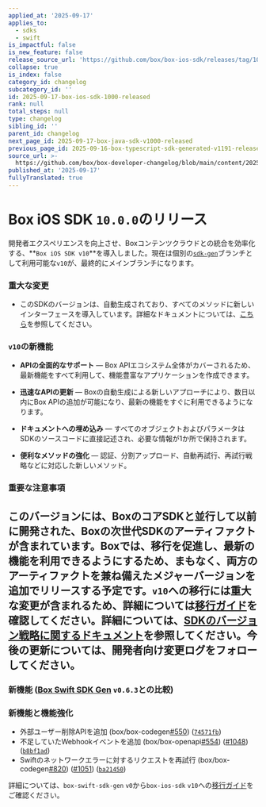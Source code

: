 ```yaml
---
applied_at: '2025-09-17'
applies_to:
  - sdks
  - swift
is_impactful: false
is_new_feature: false
release_source_url: 'https://github.com/box/box-ios-sdk/releases/tag/10.0.0'
collapse: true
is_index: false
category_id: changelog
subcategory_id: ''
id: 2025-09-17-box-ios-sdk-1000-released
rank: null
total_steps: null
type: changelog
sibling_id: ''
parent_id: changelog
next_page_id: 2025-09-17-box-java-sdk-v1000-released
previous_page_id: 2025-09-16-box-typescript-sdk-generated-v1191-released
source_url: >-
  https://github.com/box/box-developer-changelog/blob/main/content/2025/09-17-box-ios-sdk-1000-released.md
published_at: '2025-09-17'
fullyTranslated: true
---
```

# Box iOS SDK `10.0.0`のリリース

開発者エクスペリエンスを向上させ、Boxコンテンツクラウドとの統合を効率化する、**`Box iOS SDK v10`**を導入しました。現在は個別の[`sdk-gen`][1]ブランチとして利用可能な`v10`が、最終的にメインブランチになります。

### 重大な変更

* このSDKのバージョンは、自動生成されており、すべてのメソッドに新しいインターフェースを導入しています。詳細なドキュメントについては、[こちら][2]を参照してください。

### `v10`の新機能

* **APIの全面的なサポート** — Box APIエコシステム全体がカバーされるため、最新機能をすべて利用して、機能豊富なアプリケーションを作成できます。

* **迅速なAPIの更新** — Boxの自動生成による新しいアプローチにより、数日以内にBox APIの追加が可能になり、最新の機能をすぐに利用できるようになります。

* **ドキュメントへの埋め込み** — すべてのオブジェクトおよびパラメータはSDKのソースコードに直接記述され、必要な情報が1か所で保持されます。

* **便利なメソッドの強化** — 認証、分割アップロード、自動再試行、再試行戦略などに対応した新しいメソッド。

### 重要な注意事項

このバージョンには、BoxのコアSDKと並行して以前に開発された、Boxの次世代SDKのアーティファクトが含まれています。Boxでは、移行を促進し、最新の機能を利用できるようにするため、まもなく、両方のアーティファクトを兼ね備えたメジャーバージョンを追加でリリースする予定です。`v10`への移行には重大な変更が含まれるため、詳細については[移行ガイド][3]を確認してください。詳細については、[SDKのバージョン戦略に関するドキュメント][4]を参照してください。今後の更新については、開発者向け変更ログをフォローしてください。
---
### 新機能 ([Box Swift SDK Gen][5] `v0.6.3`との比較)

### 新機能と機能強化

* 外部ユーザー削除APIを追加 (box/box-codegen[#550][6]) ([`74571fb`][7])
* 不足していたWebhookイベントを追加 (box/box-openapi[#554][8]) ([#1048][9]) ([`b8bf1ad`][10])
* Swiftのネットワークエラーに対するリクエストを再試行 (box/box-codegen[#820][11]) ([#1051][12]) ([`ba21450`][13])

詳細については、`box-swift-sdk-gen` `v0`から`box-ios-sdk` `v10`への[移行ガイド][14]をご確認ください。

[1]: https://github.com/box/box-ios-sdk/tree/sdk-gen

[2]: https://github.com/box/box-ios-sdk/tree/sdk-gen/docs

[3]: https://github.com/box/box-ios-sdk/blob/sdk-gen/migration-guides/from-v5-to-v10.md

[4]: https://developer.box.com/tooling/sdks/sdk-versioning

[5]: https://github.com/box/box-swift-sdk-gen

[6]: https://github.com/box/box-ios-sdk/issues/969

[7]: https://github.com/box/box-ios-sdk/commit/74571fb6675d0ff90d0ec4ef2baf7113816093f8

[8]: https://github.com/box/box-ios-sdk/issues/554

[9]: https://github.com/box/box-ios-sdk/issues/1048

[10]: https://github.com/box/box-ios-sdk/commit/b8bf1add360119f70a626f663cd810f9598ec794

[11]: https://github.com/box/box-ios-sdk/issues/820

[12]: https://github.com/box/box-ios-sdk/issues/1051

[13]: https://github.com/box/box-ios-sdk/commit/ba214507b37d2a842bcf044b5b4392b442486d6f

[14]: https://github.com/box/box-ios-sdk/blob/sdk-gen/migration-guides/from-box-swift-sdk-gen-v0-to-box-ios-sdk-v10.md
